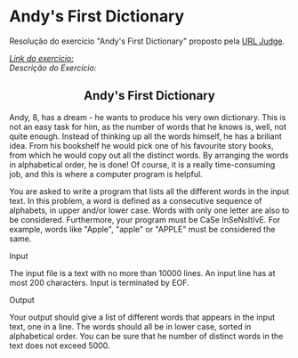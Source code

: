 # Andy's First Dictionary

Resolução do exercício "Andy's First Dictionary" proposto pela <a href="https://www.urionlinejudge.com.br/" target="_blank">URL Judge</a>.

<a href="https://www.urionlinejudge.com.br/judge/pt/problems/view/1215" target="_blank"><i>Link do exercício:</i></a><br />
<i>Descrição do Exercício:</i>

<h2 align="center">Andy's First Dictionary</h2>

Andy, 8, has a dream - he wants to produce his very own dictionary. This is not an easy task for him, as the number of words that he knows is, well, not quite enough. Instead of thinking up all the words himself, he has a briliant idea. From his bookshelf he would pick one of his favourite story books, from which he would copy out all the distinct words. By arranging the words in alphabetical order, he is done! Of course, it is a really time-consuming job, and this is where a computer program is helpful.

You are asked to write a program that lists all the different words in the input text. In this problem, a word is defined as a consecutive sequence of alphabets, in upper and/or lower case. Words with only one letter are also to be considered. Furthermore, your program must be CaSe InSeNsItIvE. For example, words like "Apple", "apple" or "APPLE" must be considered the same.

Input

The input file is a text with no more than 10000 lines. An input line has at most 200 characters. Input is terminated by EOF.

Output

Your output should give a list of different words that appears in the input text, one in a line. The words should all be in lower case, sorted in alphabetical order. You can be sure that he number of distinct words in the text does not exceed 5000.
